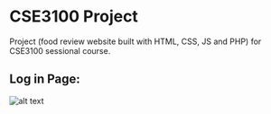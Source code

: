 # CSE3100 Project
Project (food review website built with  HTML, CSS, JS and PHP) for CSE3100 sessional course.

## Log in Page:
![alt text](https://github.com/Y3454R/Foodbuzz/blob/main/screenshots/login.png)

